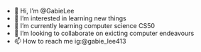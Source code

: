 - 👋 Hi, I’m @GabieLee
- 👀 I’m interested in learning new things
- 🌱 I’m currently learning computer science CS50 
- 💞️ I’m looking to collaborate on exicting computer endeavours 
- 📫 How to reach me ig:@gabie_lee413

<!---
GabieLee/GabieLee is a ✨ special ✨ repository because its `README.md` (this file) appears on your GitHub profile.
You can click the Preview link to take a look at your changes.
--->
